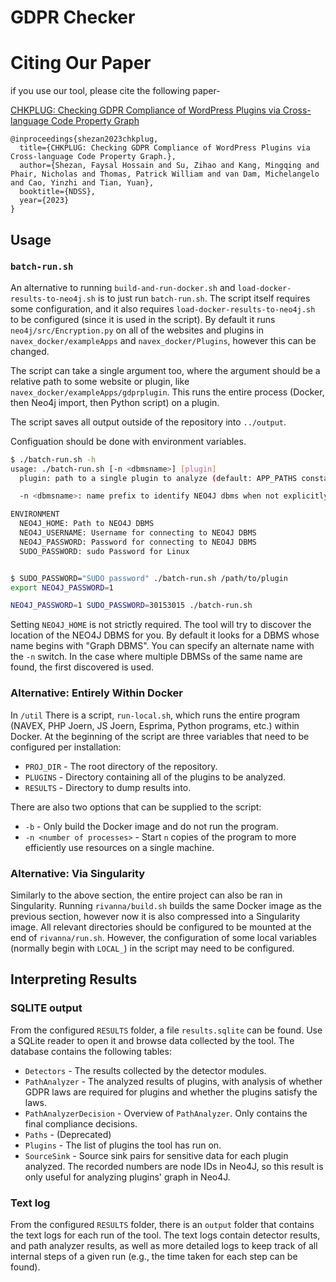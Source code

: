 # GDPR Checker

# Citing Our Paper

if you use our tool, please cite the following paper-

[CHKPLUG: Checking GDPR Compliance of WordPress Plugins via Cross-language Code Property Graph](https://www.ndss-symposium.org/ndss-paper/chkplug-checking-gdpr-compliance-of-wordpress-plugins-via-cross-language-code-property-graph/)


```
@inproceedings{shezan2023chkplug,
  title={CHKPLUG: Checking GDPR Compliance of WordPress Plugins via Cross-language Code Property Graph.},
  author={Shezan, Faysal Hossain and Su, Zihao and Kang, Mingqing and Phair, Nicholas and Thomas, Patrick William and van Dam, Michelangelo and Cao, Yinzhi and Tian, Yuan},
  booktitle={NDSS},
  year={2023}
}
```


## Usage

### `batch-run.sh`

An alternative to running `build-and-run-docker.sh` and `load-docker-results-to-neo4j.sh` is to just run `batch-run.sh`. The script itself requires some configuration, and it also requires `load-docker-results-to-neo4j.sh` to be configured (since it is used in the script). By default it runs `neo4j/src/Encryption.py` on all of the websites and plugins in `navex_docker/exampleApps` and `navex_docker/Plugins`, however this can be changed.

The script can take a single argument too, where the argument should be a relative path to some website or plugin, like `navex_docker/exampleApps/gdprplugin`. This runs the entire process (Docker, then Neo4j import, then Python script) on a plugin.

The script saves all output outside of the repository into `../output`.

Configuation should be done with environment variables. 
```bash
$ ./batch-run.sh -h
usage: ./batch-run.sh [-n <dbmsname>] [plugin]
  plugin: path to a single plugin to analyze (default: APP_PATHS constant)

  -n <dbmsname>: name prefix to identify NEO4J dbms when not explicitly set (default: Graph DBMS)

ENVIRONMENT
  NEO4J_HOME: Path to NEO4J DBMS
  NEO4J_USERNAME: Username for connecting to NEO4J DBMS
  NEO4J_PASSWORD: Password for connecting to NEO4J DBMS
  SUDO_PASSWORD: sudo Password for Linux


$ SUDO_PASSWORD="SUDO password" ./batch-run.sh /path/to/plugin
export NEO4J_PASSWORD=1

NEO4J_PASSWORD=1 SUDO_PASSWORD=30153015 ./batch-run.sh

```

Setting `NEO4J_HOME` is not strictly required. The tool will try to discover the location
of the NEO4J DBMS for you. By default it looks for a DBMS whose name begins 
with "Graph DBMS". You can specify an alternate name with the `-n` switch.
In the case where multiple DBMSs of the same name are found, the first discovered
is used.


### Alternative: Entirely Within Docker

In `/util` There is a script, `run-local.sh`, which runs the entire program (NAVEX, PHP Joern, JS Joern, Esprima, Python programs, etc.) within Docker. At the beginning of the script are three variables that need to be configured per installation:

- `PROJ_DIR` - The root directory of the repository.
- `PLUGINS` - Directory containing all of the plugins to be analyzed.
- `RESULTS` - Directory to dump results into.

There are also two options that can be supplied to the script:

- `-b` - Only build the Docker image and do not run the program.
- `-n <number of processes>` - Start `n` copies of the program to more efficiently use resources on a single machine.

### Alternative: Via Singularity

Similarly to the above section, the entire project can also be ran in Singularity. Running `rivanna/build.sh` builds the same Docker image as the previous section, however now it is also compressed into a Singularity image. All relevant directories should be configured to be mounted at the end of `rivanna/run.sh`. However, the configuration of some local variables (normally begin with `LOCAL_`) in the script may need to be configured.

## Interpreting Results

### SQLITE output

From the configured `RESULTS` folder, a file `results.sqlite` can be found. Use a SQLite reader to open it and browse data collected by the tool. The database contains the following tables:

- `Detectors` - The results collected by the detector modules.
- `PathAnalyzer` - The analyzed results of plugins, with analysis of whether GDPR laws are required for plugins and whether the plugins satisfy the laws.
- `PathAnalyzerDecision` - Overview of `PathAnalyzer`. Only contains the final compliance decisions.
- `Paths` - (Deprecated)
- `Plugins` - The list of plugins the tool has run on.
- `SourceSink` - Source sink pairs for sensitive data for each plugin analyzed. The recorded numbers are node IDs in Neo4J, so this result is only useful for analyzing plugins' graph in Neo4J.

### Text log

From the configured `RESULTS` folder, there is an `output` folder that contains the text logs for each run of the tool. The text logs contain detector results, and path analyzer results, as well as more detailed logs to keep track of all internal steps of a given run (e.g., the time taken for each step can be found).

